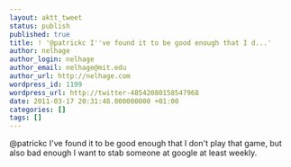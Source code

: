 ```yaml
---
layout: aktt_tweet
status: publish
published: true
title: ! '@patrickc I''ve found it to be good enough that I d...'
author: nelhage
author_login: nelhage
author_email: nelhage@mit.edu
author_url: http://nelhage.com
wordpress_id: 1199
wordpress_url: http://twitter-48542080158547968
date: 2011-03-17 20:31:48.000000000 +01:00
categories: []
tags: []
---
```

@patrickc I've found it to be good enough that I don't play that game, but also bad enough I want to stab someone at google at least weekly.
